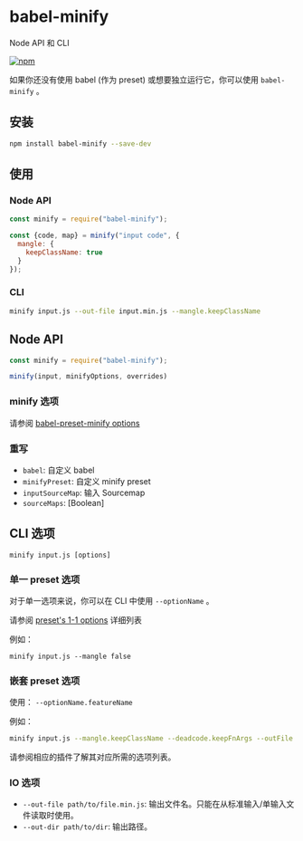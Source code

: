 # babel-minify

Node API 和 CLI

[![npm](https://img.shields.io/npm/v/babel-minify.svg?maxAge=2592000)](https://www.npmjs.com/package/babel-minify)

如果你还没有使用 babel (作为 preset) 或想要独立运行它，你可以使用 `babel-minify` 。

## 安装

```sh
npm install babel-minify --save-dev
```

## 使用

### Node API

```js
const minify = require("babel-minify");

const {code, map} = minify("input code", {
  mangle: {
    keepClassName: true
  }
});
```

### CLI

```sh
minify input.js --out-file input.min.js --mangle.keepClassName
```

## Node API

```js
const minify = require("babel-minify");

minify(input, minifyOptions, overrides)
```

### minify 选项

请参阅 [babel-preset-minify options](https://github.com/babel/minify/tree/master/packages/babel-preset-minify#options)

### 重写

+ `babel`: 自定义 babel
+ `minifyPreset`: 自定义 minify preset
+ `inputSourceMap`: 输入 Sourcemap
+ `sourceMaps`: [Boolean]

## CLI 选项

```
minify input.js [options]
```

### 单一 preset 选项

对于单一选项来说，你可以在 CLI 中使用 `--optionName` 。

请参阅 [preset's 1-1 options](https://github.com/babel/minify/tree/master/packages/babel-preset-minify#1-1-mapping-with-plugin) 详细列表

例如：

```
minify input.js --mangle false
```

### 嵌套 preset 选项

使用： `--optionName.featureName`

例如：

```sh
minify input.js --mangle.keepClassName --deadcode.keepFnArgs --outFile input.min.js
```

请参阅相应的插件了解其对应所需的选项列表。

### IO 选项

+ `--out-file path/to/file.min.js`: 输出文件名。只能在从标准输入/单输入文件读取时使用。
+ `--out-dir path/to/dir`: 输出路径。
